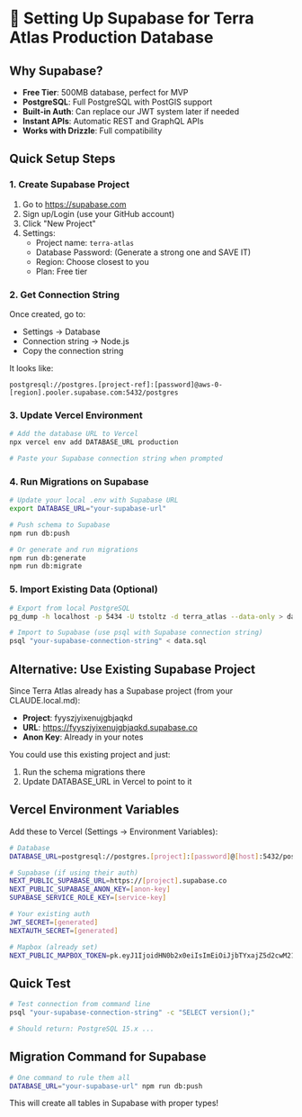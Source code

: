 # 🚀 Setting Up Supabase for Terra Atlas Production Database

## Why Supabase?
- **Free Tier**: 500MB database, perfect for MVP
- **PostgreSQL**: Full PostgreSQL with PostGIS support
- **Built-in Auth**: Can replace our JWT system later if needed
- **Instant APIs**: Automatic REST and GraphQL APIs
- **Works with Drizzle**: Full compatibility

## Quick Setup Steps

### 1. Create Supabase Project

1. Go to https://supabase.com
2. Sign up/Login (use your GitHub account)
3. Click "New Project"
4. Settings:
   - Project name: `terra-atlas`
   - Database Password: (Generate a strong one and SAVE IT)
   - Region: Choose closest to you
   - Plan: Free tier

### 2. Get Connection String

Once created, go to:
- Settings → Database
- Connection string → Node.js
- Copy the connection string

It looks like:
```
postgresql://postgres.[project-ref]:[password]@aws-0-[region].pooler.supabase.com:5432/postgres
```

### 3. Update Vercel Environment

```bash
# Add the database URL to Vercel
npx vercel env add DATABASE_URL production

# Paste your Supabase connection string when prompted
```

### 4. Run Migrations on Supabase

```bash
# Update your local .env with Supabase URL
export DATABASE_URL="your-supabase-url"

# Push schema to Supabase
npm run db:push

# Or generate and run migrations
npm run db:generate
npm run db:migrate
```

### 5. Import Existing Data (Optional)

```bash
# Export from local PostgreSQL
pg_dump -h localhost -p 5434 -U tstoltz -d terra_atlas --data-only > data.sql

# Import to Supabase (use psql with Supabase connection string)
psql "your-supabase-connection-string" < data.sql
```

## Alternative: Use Existing Supabase Project

Since Terra Atlas already has a Supabase project (from your CLAUDE.local.md):
- **Project**: fyyszjyixenujgbjaqkd
- **URL**: https://fyyszjyixenujgbjaqkd.supabase.co
- **Anon Key**: Already in your notes

You could use this existing project and just:
1. Run the schema migrations there
2. Update DATABASE_URL in Vercel to point to it

## Vercel Environment Variables

Add these to Vercel (Settings → Environment Variables):

```bash
# Database
DATABASE_URL=postgresql://postgres.[project]:[password]@[host]:5432/postgres

# Supabase (if using their auth)
NEXT_PUBLIC_SUPABASE_URL=https://[project].supabase.co
NEXT_PUBLIC_SUPABASE_ANON_KEY=[anon-key]
SUPABASE_SERVICE_ROLE_KEY=[service-key]

# Your existing auth
JWT_SECRET=[generated]
NEXTAUTH_SECRET=[generated]

# Mapbox (already set)
NEXT_PUBLIC_MAPBOX_TOKEN=pk.eyJ1IjoidHN0b2x0eiIsImEiOiJjbTYxajZ5d2cwM21zMnFzZjN2ODlrNXFyIn0.eF3Ny8CEL_Lp6KTmswXCOA
```

## Quick Test

```bash
# Test connection from command line
psql "your-supabase-connection-string" -c "SELECT version();"

# Should return: PostgreSQL 15.x ...
```

## Migration Command for Supabase

```bash
# One command to rule them all
DATABASE_URL="your-supabase-url" npm run db:push
```

This will create all tables in Supabase with proper types!